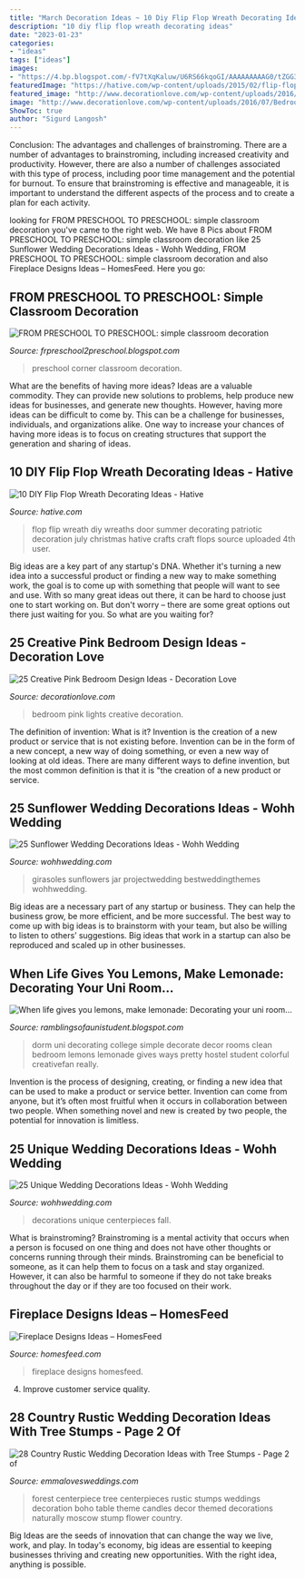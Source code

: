 ```yaml
---
title: "March Decoration Ideas ~ 10 Diy Flip Flop Wreath Decorating Ideas"
description: "10 diy flip flop wreath decorating ideas"
date: "2023-01-23"
categories:
- "ideas"
tags: ["ideas"]
images:
- "https://4.bp.blogspot.com/-fV7tXqKaluw/U6RS66kqoGI/AAAAAAAAAG0/tZGG3lpVP24/s1600/IMG_2460.JPG"
featuredImage: "https://hative.com/wp-content/uploads/2015/02/flip-flop-wreath-ideas/6-diy-flip-flop-wreath-decorating-ideas.jpg"
featured_image: "http://www.decorationlove.com/wp-content/uploads/2016/07/Bedroom-Ceiling-Lights-Ideas.jpg"
image: "http://www.decorationlove.com/wp-content/uploads/2016/07/Bedroom-Ceiling-Lights-Ideas.jpg"
ShowToc: true
author: "Sigurd Langosh"
---
```



Conclusion: The advantages and challenges of brainstroming.
There are a number of advantages to brainstroming, including increased creativity and productivity. However, there are also a number of challenges associated with this type of process, including poor time management and the potential for burnout. To ensure that brainstroming is effective and manageable, it is important to understand the different aspects of the process and to create a plan for each activity.

	

		
looking for FROM PRESCHOOL TO PRESCHOOL: simple classroom decoration you've came to the right web. We have 8 Pics about FROM PRESCHOOL TO PRESCHOOL: simple classroom decoration like 25 Sunflower Wedding Decorations Ideas - Wohh Wedding, FROM PRESCHOOL TO PRESCHOOL: simple classroom decoration and also Fireplace Designs Ideas – HomesFeed. Here you go:
		
    
## FROM PRESCHOOL TO PRESCHOOL: Simple Classroom Decoration

<img loading=lazy src="https://4.bp.blogspot.com/-fV7tXqKaluw/U6RS66kqoGI/AAAAAAAAAG0/tZGG3lpVP24/s1600/IMG_2460.JPG" onerror="this.onerror=null;this.src='https://tse2.mm.bing.net/th?id=OIP.Bq_blXKPe6UYeriP7Us83gHaJ6&amp;pid=15.1';" alt="FROM PRESCHOOL TO PRESCHOOL: simple classroom decoration">

_Source: frpreschool2preschool.blogspot.com_

>preschool corner classroom decoration. 

	

What are the benefits of having more ideas?
Ideas are a valuable commodity. They can provide new solutions to problems, help produce new ideas for businesses, and generate new thoughts. However, having more ideas can be difficult to come by. This can be a challenge for businesses, individuals, and organizations alike. One way to increase your chances of having more ideas is to focus on creating structures that support the generation and sharing of ideas.

    
## 10 DIY Flip Flop Wreath Decorating Ideas - Hative

<img loading=lazy src="https://hative.com/wp-content/uploads/2015/02/flip-flop-wreath-ideas/6-diy-flip-flop-wreath-decorating-ideas.jpg" onerror="this.onerror=null;this.src='https://tse4.mm.bing.net/th?id=OIP.xvZDEkE53Q-p7DIlZse9iQHaJ6&amp;pid=15.1';" alt="10 DIY Flip Flop Wreath Decorating Ideas - Hative">

_Source: hative.com_

>flop flip wreath diy wreaths door summer decorating patriotic decoration july christmas hative crafts craft flops source uploaded 4th user. 

	

Big ideas are a key part of any startup's DNA. Whether it's turning a new idea into a successful product or finding a new way to make something work, the goal is to come up with something that people will want to see and use. With so many great ideas out there, it can be hard to choose just one to start working on. But don't worry – there are some great options out there just waiting for you. So what are you waiting for?

    
## 25 Creative Pink Bedroom Design Ideas - Decoration Love

<img loading=lazy src="http://www.decorationlove.com/wp-content/uploads/2016/07/Bedroom-Ceiling-Lights-Ideas.jpg" onerror="this.onerror=null;this.src='https://tse1.mm.bing.net/th?id=OIP.PL8R2sCnn1B-f_vd9sHhSAHaJ3&amp;pid=15.1';" alt="25 Creative Pink Bedroom Design Ideas - Decoration Love">

_Source: decorationlove.com_

>bedroom pink lights creative decoration. 

	

The definition of invention: What is it?
Invention is the creation of a new product or service that is not existing before. Invention can be in the form of a new concept, a new way of doing something, or even a new way of looking at old ideas. There are many different ways to define invention, but the most common definition is that it is "the creation of a new product or service.

    
## 25 Sunflower Wedding Decorations Ideas - Wohh Wedding

<img loading=lazy src="http://wohhwedding.com/wp-content/uploads/2016/05/Sunflower-Mason-Jar-Wedding-Centerpiece-Decorations-Ideas.jpg" onerror="this.onerror=null;this.src='https://tse4.mm.bing.net/th?id=OIP.PS8Olf0X_BSYB-X9SftMxAHaJ4&amp;pid=15.1';" alt="25 Sunflower Wedding Decorations Ideas - Wohh Wedding">

_Source: wohhwedding.com_

>girasoles sunflowers jar projectwedding bestweddingthemes wohhwedding. 

	

Big ideas are a necessary part of any startup or business. They can help the business grow, be more efficient, and be more successful. The best way to come up with big ideas is to brainstorm with your team, but also be willing to listen to others’ suggestions. Big ideas that work in a startup can also be reproduced and scaled up in other businesses.

    
## When Life Gives You Lemons, Make Lemonade: Decorating Your Uni Room...

<img loading=lazy src="http://4.bp.blogspot.com/-xwMYTjixF3Y/UU8qkZr58CI/AAAAAAAAACQ/1UspJQpJBGk/s1600/tumblr_m92pg6mHfi1r374u0o1_500.jpg" onerror="this.onerror=null;this.src='https://tse1.mm.bing.net/th?id=OIP.W4Rc4wbpG-ZQA32pHq1dIQHaLL&amp;pid=15.1';" alt="When life gives you lemons, make lemonade: Decorating your uni room...">

_Source: ramblingsofaunistudent.blogspot.com_

>dorm uni decorating college simple decorate decor rooms clean bedroom lemons lemonade gives ways pretty hostel student colorful creativefan really. 

	

Invention is the process of designing, creating, or finding a new idea that can be used to make a product or service better. Invention can come from anyone, but it’s often most fruitful when it occurs in collaboration between two people. When something novel and new is created by two people, the potential for innovation is limitless.

    
## 25 Unique Wedding Decorations Ideas - Wohh Wedding

<img loading=lazy src="http://wohhwedding.com/wp-content/uploads/2016/05/Unique-Fall-Wedding-Centerpieces-Decorations.jpg" onerror="this.onerror=null;this.src='https://tse4.mm.bing.net/th?id=OIP.DYNnPzbE0D6mW41anqAtDAHaLI&amp;pid=15.1';" alt="25 Unique Wedding Decorations Ideas - Wohh Wedding">

_Source: wohhwedding.com_

>decorations unique centerpieces fall. 

	

What is brainstroming?
Brainstroming is a mental activity that occurs when a person is focused on one thing and does not have other thoughts or concerns running through their minds. Brainstroming can be beneficial to someone, as it can help them to focus on a task and stay organized. However, it can also be harmful to someone if they do not take breaks throughout the day or if they are too focused on their work.

    
## Fireplace Designs Ideas – HomesFeed

<img loading=lazy src="https://homesfeed.com/wp-content/uploads/2015/11/Simple-Gas-Fireplace-Design-With-Unique-Table-And-Small-Chair.jpg" onerror="this.onerror=null;this.src='https://tse1.mm.bing.net/th?id=OIP.-EPtC6peD-1MB4-T3Nn4XgHaFq&amp;pid=15.1';" alt="Fireplace Designs Ideas – HomesFeed">

_Source: homesfeed.com_

>fireplace designs homesfeed. 

	

4. Improve customer service quality.

    
## 28 Country Rustic Wedding Decoration Ideas With Tree Stumps - Page 2 Of

<img loading=lazy src="http://emmalovesweddings.com/wp-content/uploads/2018/03/boho-wedding-centerpiece-with-candles-and-tree-stumps.jpg" onerror="this.onerror=null;this.src='https://tse2.mm.bing.net/th?id=OIP.w0IKWH8lvidxDqCeEjVdJwHaLH&amp;pid=15.1';" alt="28 Country Rustic Wedding Decoration Ideas with Tree Stumps - Page 2 of">

_Source: emmalovesweddings.com_

>forest centerpiece tree centerpieces rustic stumps weddings decoration boho table theme candles decor themed decorations naturally moscow stump flower country. 

	

Big Ideas are the seeds of innovation that can change the way we live, work, and play. In today's economy, big ideas are essential to keeping businesses thriving and creating new opportunities. With the right idea, anything is possible.

